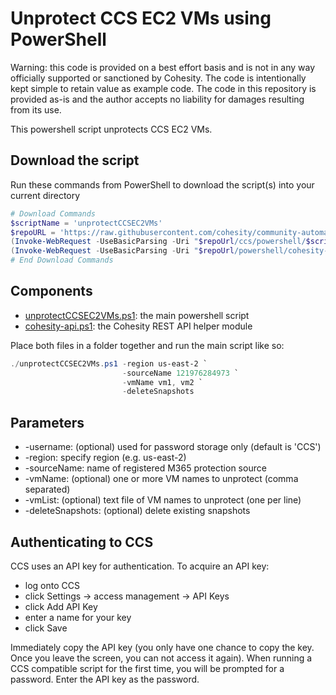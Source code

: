 # Unprotect CCS EC2 VMs using PowerShell

Warning: this code is provided on a best effort basis and is not in any way officially supported or sanctioned by Cohesity. The code is intentionally kept simple to retain value as example code. The code in this repository is provided as-is and the author accepts no liability for damages resulting from its use.

This powershell script unprotects CCS EC2 VMs.

## Download the script

Run these commands from PowerShell to download the script(s) into your current directory

```powershell
# Download Commands
$scriptName = 'unprotectCCSEC2VMs'
$repoURL = 'https://raw.githubusercontent.com/cohesity/community-automation-samples/main'
(Invoke-WebRequest -UseBasicParsing -Uri "$repoUrl/ccs/powershell/$scriptName/$scriptName.ps1").content | Out-File "$scriptName.ps1"; (Get-Content "$scriptName.ps1") | Set-Content "$scriptName.ps1"
(Invoke-WebRequest -UseBasicParsing -Uri "$repoUrl/powershell/cohesity-api/cohesity-api.ps1").content | Out-File cohesity-api.ps1; (Get-Content cohesity-api.ps1) | Set-Content cohesity-api.ps1
# End Download Commands
```

## Components

* [unprotectCCSEC2VMs.ps1](https://raw.githubusercontent.com/cohesity/community-automation-samples/main/ccs/powershell/unprotectCCSEC2VMs/unprotectCCSEC2VMs.ps1): the main powershell script
* [cohesity-api.ps1](https://raw.githubusercontent.com/cohesity/community-automation-samples/main/powershell/cohesity-api/cohesity-api.ps1): the Cohesity REST API helper module

Place both files in a folder together and run the main script like so:

```powershell
./unprotectCCSEC2VMs.ps1 -region us-east-2 `
                         -sourceName 121976284973 `
                         -vmName vm1, vm2 `
                         -deleteSnapshots
```

## Parameters

* -username: (optional) used for password storage only (default is 'CCS')
* -region: specify region (e.g. us-east-2)
* -sourceName: name of registered M365 protection source
* -vmName: (optional) one or more VM names to unprotect (comma separated)
* -vmList: (optional) text file of VM names to unprotect (one per line)
* -deleteSnapshots: (optional) delete existing snapshots

## Authenticating to CCS

CCS uses an API key for authentication. To acquire an API key:

* log onto CCS
* click Settings -> access management -> API Keys
* click Add API Key
* enter a name for your key
* click Save

Immediately copy the API key (you only have one chance to copy the key. Once you leave the screen, you can not access it again). When running a CCS compatible script for the first time, you will be prompted for a password. Enter the API key as the password.
